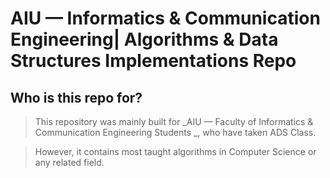 # AIU — Informatics & Communication Engineering| Algorithms & Data Structures Implementations Repo

## Who is this repo for?
> This repository was mainly built for _AIU — Faculty of Informatics & Communication Engineering Students _, who have taken ADS Class.

> However, it contains most taught algorithms in Computer Science or any related field.
